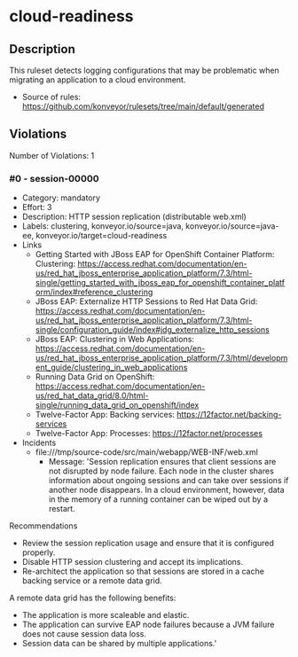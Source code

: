# cloud-readiness
## Description
This ruleset detects logging configurations that may be problematic when migrating an application to a cloud environment.
* Source of rules: https://github.com/konveyor/rulesets/tree/main/default/generated
## Violations
Number of Violations: 1
### #0 - session-00000
* Category: mandatory
* Effort: 3
* Description: HTTP session replication (distributable web.xml)
* Labels: clustering, konveyor.io/source=java, konveyor.io/source=java-ee, konveyor.io/target=cloud-readiness
* Links
  * Getting Started with JBoss EAP for OpenShift Container Platform: Clustering: https://access.redhat.com/documentation/en-us/red_hat_jboss_enterprise_application_platform/7.3/html-single/getting_started_with_jboss_eap_for_openshift_container_platform/index#reference_clustering
  * JBoss EAP:  Externalize HTTP Sessions to Red Hat Data Grid: https://access.redhat.com/documentation/en-us/red_hat_jboss_enterprise_application_platform/7.3/html-single/configuration_guide/index#jdg_externalize_http_sessions
  * JBoss EAP: Clustering in Web Applications: https://access.redhat.com/documentation/en-us/red_hat_jboss_enterprise_application_platform/7.3/html/development_guide/clustering_in_web_applications
  * Running Data Grid on OpenShift: https://access.redhat.com/documentation/en-us/red_hat_data_grid/8.0/html-single/running_data_grid_on_openshift/index
  * Twelve-Factor App: Backing services: https://12factor.net/backing-services
  * Twelve-Factor App: Processes: https://12factor.net/processes
* Incidents
  * file:///tmp/source-code/src/main/webapp/WEB-INF/web.xml
      * Message: 'Session replication ensures that client sessions are not disrupted by node failure. Each node in the cluster shares information about ongoing sessions and can take over sessions if another node disappears. In a cloud environment, however, data in the memory of a running container can be wiped out by a restart.

 Recommendations

 * Review the session replication usage and ensure that it is configured properly.
 * Disable HTTP session clustering and accept its implications.
 * Re-architect the application so that sessions are stored in a cache backing service or a remote data grid.

 A remote data grid has the following benefits:

 * The application is more scaleable and elastic.
 * The application can survive EAP node failures because a JVM failure does not cause session data loss.
 * Session data can be shared by multiple applications.'
